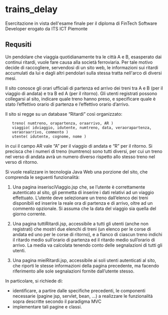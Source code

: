 # trains_delay
Esercitazione in vista dell'esame finale per il diploma di FinTech Software Developer erogato da ITS ICT Piemonte


## Requsiti

Un pendolare che viaggia quotidianamente tra le città A e B, esasperato dai continui ritardi, vuole fare causa alla società ferroviaria. Per tale motivo decide di raccogliere, servendosi di un sito web, le informazioni sui ritardi accumulati da lui e dagli altri pendolari sulla stessa tratta nell'arco di diversi mesi.

Il sito conosce gli orari ufficiali di partenza ed arrivo dei treni tra A e B (per il viaggio di andata) e tra B ed A (per il ritorno). Gli utenti registrati possono collegarsi al sito, indicare quale treno hanno preso, e specificare quale è stato l’effettivo orario di partenza e l’effettivo orario d’arrivo.

Il sito si regge su un database “Ritardi” così organizzato:

```
   treno( numtreno, orapartenza, oraarrivo, AR )
   viaggio( idviaggio, idutente, numtreno, data, veraorapartenza,
   veraoraarrivo, commento )
   utente( idutente, cognome, nome )
```


in cui il campo AR vale “A” per il viaggio di andata e “R” per il ritorno. Si precisca che i numeri di treno (numtreno) sono tutti diversi, per cui un treno nel verso di andata avrà un numero diverso rispetto allo stesso treno nel verso di ritorno.

Si vuole realizzare in tecnologia Java Web una porzione del sito, che comprenda le seguenti funzionalità:

1. Una pagina inserisciViaggio.jsp che, se l’utente è correttamente autenticato al sito, gli permetta di inserire i dati relativi ad un viaggio effettuato. L’utente deve selezionare un treno dall’elenco dei treni disponibili ed inserire la reale ora di partenza e di arrivo, oltre ad un commento opzionale. Si assuma che la data del viaggio sia quella del giorno corrente.

2. Una pagina tuttiRitardi.jsp, accessibile a tutti gli utenti (anche non registrati) che mostri due elenchi di treni (un elenco per le corse di andata ed uno per le corse di ritorno), e a fianco di ciascun treno indichi il ritardo medio sull’orario di partenza ed il ritardo medio sull’orario di arrivo. La media va calcolata tenendo conto delle segnalazioni di tutti gli utenti.

3. Una pagina mieiRitardi.jsp, accessibile ai soli utenti autenticati al sito, che riporti le stesse informazioni della pagina precedente, ma facendo riferimento alle sole segnalazioni fornite dall’utente stesso.

In particolare, si richiede di:

 - identificare, a partire dalle specifiche precedenti, le componenti necessarie (pagine jsp, servlet, bean, ...) a realizzare le funzionalità sopra   descritte secondo il paradigma MVC
 - implementare tali pagine e classi.


